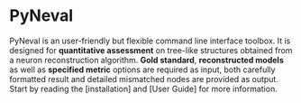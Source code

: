 # PyNeval

PyNeval is an user-friendly but flexible command line interface toolbox. 
It is designed for **quantitative assessment** on tree-like structures obtained from a neuron reconstruction algorithm. 
**Gold standard**, **reconstructed models** as well as **specified metric** options are required as input, 
both carefully formatted result and detailed mismatched nodes are provided as output. 
Start by reading the [installation] and [User Guide] for more information.





